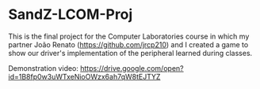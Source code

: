 # SandZ-LCOM-Proj

This is the final project for the Computer Laboratories course in which my partner João Renato (https://github.com/jrcp210) and I created a game to show our driver's implementation of the peripheral learned during classes.

Demonstration video: https://drive.google.com/open?id=1B8fp0w3uWTxeNioOWzx6ah7qW8tEJTYZ
